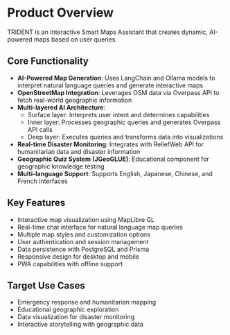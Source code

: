 # Product Overview

TRIDENT is an Interactive Smart Maps Assistant that creates dynamic, AI-powered maps based on user queries.

## Core Functionality

- **AI-Powered Map Generation**: Uses LangChain and Ollama models to interpret natural language queries and generate interactive maps
- **OpenStreetMap Integration**: Leverages OSM data via Overpass API to fetch real-world geographic information
- **Multi-layered AI Architecture**: 
  - Surface layer: Interprets user intent and determines capabilities
  - Inner layer: Processes geographic queries and generates Overpass API calls
  - Deep layer: Executes queries and transforms data into visualizations
- **Real-time Disaster Monitoring**: Integrates with ReliefWeb API for humanitarian data and disaster information
- **Geographic Quiz System (JGeoGLUE)**: Educational component for geographic knowledge testing
- **Multi-language Support**: Supports English, Japanese, Chinese, and French interfaces

## Key Features

- Interactive map visualization using MapLibre GL
- Real-time chat interface for natural language map queries
- Multiple map styles and customization options
- User authentication and session management
- Data persistence with PostgreSQL and Prisma
- Responsive design for desktop and mobile
- PWA capabilities with offline support

## Target Use Cases

- Emergency response and humanitarian mapping
- Educational geographic exploration
- Data visualization for disaster monitoring
- Interactive storytelling with geographic data